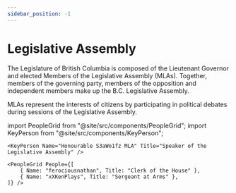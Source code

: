 ```yaml
---
sidebar_position: -1
---
```


# Legislative Assembly

The Legislature of British Columbia is composed of the Lieutenant Governor and elected Members of the Legislative Assembly (MLAs). Together, members of the governing party, members of the opposition and independent members make up the B.C. Legislative Assembly.

MLAs represent the interests of citizens by participating in political debates during sessions of the Legislative Assembly.

import PeopleGrid from "@site/src/components/PeopleGrid";
import KeyPerson from "@site/src/components/KeyPerson";

    <KeyPerson Name="Honourable S3aWo1fz MLA" Title="Speaker of the Legislative Assembly" />

    <PeopleGrid People={[
        { Name: "ferociousnathan", Title: "Clerk of the House" },
        { Name: "xXKenPlays", Title: "Sergeant at Arms" },
    ]} />
